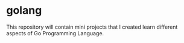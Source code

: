 # golang
This repository will contain mini  projects that I created learn different aspects of Go Programming Language.
